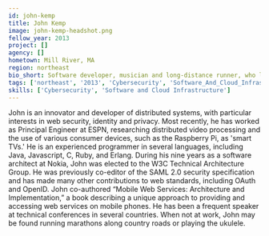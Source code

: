 ```yaml
---
id: john-kemp
title: John Kemp
image: john-kemp-headshot.png
fellow_year: 2013
project: []
agency: []
hometown: Mill River, MA
region: northeast
bio_short: Software developer, musician and long-distance runner, who loves a challenge. Expert in security, identity and the web.
tags: ['northeast', '2013', 'Cybersecurity', 'Software_And_Cloud_Infrastructure']
skills: ['Cybersecurity', 'Software and Cloud Infrastructure']
---
```


John is an innovator and developer of distributed systems, with particular interests in web security, identity and privacy.  Most recently, he has worked as Principal Engineer at ESPN, researching distributed video processing and the use of various consumer devices, such as the Raspberry Pi, as 'smart TVs.'  He is an experienced programmer in several languages, including Java, Javascript, C, Ruby, and Erlang.  During his nine years as a software architect at Nokia, John was elected to the W3C Technical Architecture Group.  He was previously co-editor of the SAML 2.0 security specification and has made many other contributions to web standards, including OAuth and OpenID.  John co-authored “Mobile Web Services: Architecture and Implementation,” a book describing a unique approach to providing and accessing web services on mobile phones.  He has been a frequent speaker at technical conferences in several countries.  When not at work, John may be found running marathons along country roads or playing the ukulele.
